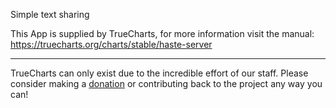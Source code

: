 Simple text sharing

This App is supplied by TrueCharts, for more information visit the manual: https://truecharts.org/charts/stable/haste-server

---

TrueCharts can only exist due to the incredible effort of our staff.
Please consider making a [donation](https://truecharts.org/docs/about/sponsor) or contributing back to the project any way you can!
